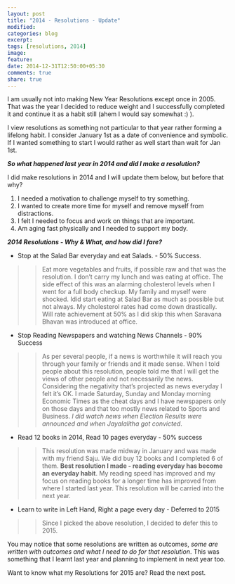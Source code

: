 ```yaml
---
layout: post
title: "2014 - Resolutions - Update"
modified:
categories: blog
excerpt:
tags: [resolutions, 2014]
image:
feature:
date: 2014-12-31T12:50:00+05:30
comments: true
share: true
---
```

I am usually not into making New Year Resolutions except once in 2005. That was the year I decided to reduce weight and I successfully completed it and continue it as a habit still (ahem I would say somewhat :) ).

I view resolutions as something not particular to that year rather forming a lifelong habit. I consider January 1st as a date of convenience and symbolic. If I wanted something to start I would rather as well start than wait for Jan 1st.

**_So what happened last year in 2014 and did I make a resolution?_**

I did make resolutions in 2014 and I will update them below, but before that why?

1. I needed a motivation to challenge myself to try something.
2. I wanted to create more time for myself and remove myself from distractions.
3. I felt I needed to focus and work on things that are important.
4. Am aging fast physically and I needed to support my body.

**_2014 Resolutions - Why & What, and how did I fare?_**

* Stop at the Salad Bar everyday and eat Salads. - 50% Success.

>> Eat more vegetables and fruits, if possible raw and that was the resolution. I don’t carry my lunch and was eating at office. The side effect of this was an  alarming cholesterol levels when I went for a full body checkup. My family and myself were shocked. Idid start eating at Salad Bar as much as possible but not always. My cholesterol rates had come down drastically. Will rate achievement at 50% as I did skip this when Saravana Bhavan was introduced at office.

* Stop Reading Newspapers and watching News Channels - 90% Success

>> As per several people, if a news is worthwhile it will reach you through your family or friends and it made sense. When I told people about this resolution, people told me that I will get the views of other people and not necessarily the news. Considering the negativity that’s projected as news everyday I felt it’s OK. I made Saturday, Sunday and Monday morning Economic Times as the cheat days and I have newspapers only on those days and that too mostly news related to Sports and Business. _I did watch news when Election Results were announced and when Jayalalitha got convicted_.

* Read 12 books in 2014, Read 10 pages everyday - 50% success

>> This resolution was made midway in January and was made with my friend Saju. We did buy 12 books and I completed 6 of them. **Best resolution I made - reading everyday has become an everyday habit**. My reading speed has improved and my focus on reading books for a longer time has improved from where I started last year. This resolution will be carried into the next year.

* Learn to write in Left Hand, Right a page every day - Deferred to 2015

>> Since I picked the above resolution, I decided to defer this to 2015.

You may notice that some resolutions are written as outcomes, _some are written with outcomes and what I need to do for that resolution_. This was something that I learnt last year and planning to implement in next year too.

Want to know what my Resolutions for 2015 are? Read the next post.
